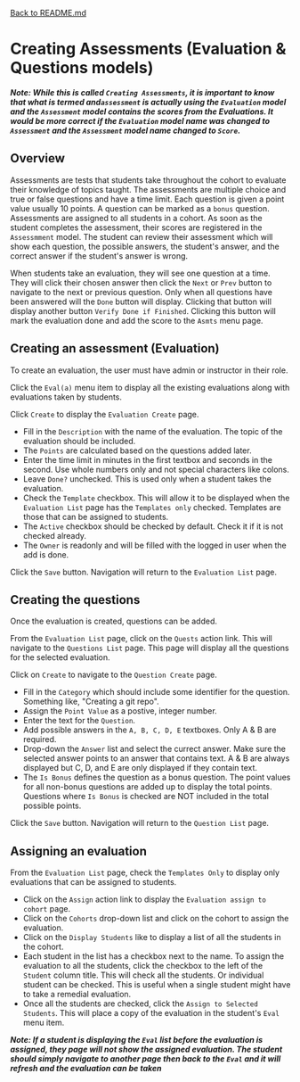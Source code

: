 [Back to README.md](/README.md)

# Creating Assessments (Evaluation & Questions models)

***Note: While this is called `Creating Assessments`, it is important to know that what is termed and`assessment` is actually using the `Evaluation` model and the `Assessment` model contains the scores from the Evaluations. It would be more correct if the `Evaluation` model name was changed to `Assessment` and the `Assessment` model name changed to `Score`.***

## Overview

Assessments are tests that students take throughout the cohort to evaluate their knowledge of topics taught. The assessments are multiple choice and true or false questions and have a time limit. Each question is given a point value usually 10 points. A question can be marked as a `bonus` question. Assessments are assigned to all students in a cohort. As soon as the student completes the assessment, their scores are registered in the `Assessmment` model. The student can review their assessment which will show each question, the possible answers, the student's answer, and the correct answer if the student's answer is wrong.

When students take an evaluation, they will see one question at a time. They will click their chosen answer then click the `Next` or `Prev` button to navigate to the next or previous question. Only when all questions have been answered will the `Done` button will display. Clicking that button will display another button `Verify Done if Finished`. Clicking this button will mark the evaluation done and add the score to the `Asmts` menu page.

## Creating an assessment (Evaluation)

To create an evaluation, the user must have admin or instructor in their role.

Click the `Eval(a)` menu item to display all the existing evaluations along with evaluations taken by students.

Click `Create` to display the `Evaluation Create` page.

* Fill in the `Description` with the name of the evaluation. The topic of the evaluation should be included.
* The `Points` are calculated based on the questions added later.
* Enter the time limit in minutes in the first textbox and seconds in the second. Use whole numbers only and not special characters like colons.
* Leave `Done?` unchecked. This is used only when a student takes the evaluation.
* Check the `Template` checkbox. This will allow it to be displayed when the `Evaluation List` page has the `Templates only` checked. Templates are those that can be assigned to students.
* The `Active` checkbox should be checked by default. Check it if it is not checked already.
* The `Owner` is readonly and will be filled with the logged in user when the add is done.

Click the `Save` button. Navigation will return to the `Evaluation List` page.

## Creating the questions

Once the evaluation is created, questions can be added.

From the `Evaluation List` page, click on the `Quests` action link. This will navigate to the `Questions List` page. This page will display all the questions for the selected evaluation.

Click on `Create` to navigate to the `Question Create` page.

* Fill in the `Category` which should include some identifier for the question. Something like, "Creating a git repo".
* Assign the `Point Value` as a postive, integer number.
* Enter the text for the `Question`.
* Add possible answers in the `A, B, C, D, E` textboxes. Only A & B are required. 
* Drop-down the `Answer` list and select the currect answer. Make sure the selected answer points to an answer that contains text. A & B are always displayed but C, D, and E are only displayed if they contain text.
* The `Is Bonus` defines the question as a bonus question. The point values for all non-bonus questions are added up to display the total points. Questions where `Is Bonus` is checked are NOT included in the total possible points.

Click the `Save` button. Navigation will return to the `Question List` page.

## Assigning an evaluation

From the `Evaluation List` page, check the `Templates Only` to display only evaluations that can be assigned to students.

* Click on the `Assign` action link to display the `Evaluation assign to cohort` page.
* Click on the `Cohorts` drop-down list and click on the cohort to assign the evaluation.
* Click on the `Display Students` like to display a list of all the students in the cohort.
* Each student in the list has a checkbox next to the name. To assign the evaluation to all the students, click the checkbox to the left of the `Student` column title. This will check all the students. Or individual student can be checked. This is useful when a single student might have to take a remedial evaluation.
* Once all the students are checked, click the `Assign to Selected Students`. This will place a copy of the evaluation in the student's `Eval` menu item.

***Note: If a student is displaying the `Eval` list before the evaluation is assigned, they page will not show the assigned evaluation. The student should simply navigate to another page then back to the `Eval` and it will refresh and the evaluation can be taken***